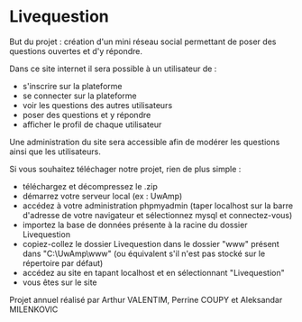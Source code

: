 # Livequestion

But du projet : création d'un mini réseau social permettant de poser des questions ouvertes et d'y répondre.

Dans ce site internet il sera possible à un utilisateur de :

- s'inscrire sur la plateforme
- se connecter sur la plateforme
- voir les questions des autres utilisateurs
- poser des questions et y répondre
- afficher le profil de chaque utilisateur

Une administration du site sera accessible afin de modérer les questions ainsi que les utilisateurs.

Si vous souhaitez téléchager notre projet, rien de plus simple :
- téléchargez et décompressez le .zip
- démarrez votre serveur local (ex : UwAmp)
- accédez à votre administration phpmyadmin (taper localhost sur la barre d'adresse de votre navigateur et sélectionnez mysql et connectez-vous)
- importez la base de données présente à la racine du dossier Livequestion
- copiez-collez le dossier Livequestion dans le dossier "www" présent dans "C:\UwAmp\www" (ou équivalent s'il n'est pas stocké sur le répertoire par défaut)
- accédez au site en tapant localhost et en sélectionnant "Livequestion"
- vous êtes sur le site

Projet annuel réalisé par Arthur VALENTIM, Perrine COUPY et Aleksandar MILENKOVIC
